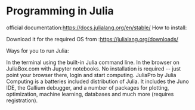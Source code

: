 # Programming in Julia
official documentation:https://docs.julialang.org/en/stable/
How  to install:

Download it for the required OS  from :https://julialang.org/downloads/

Ways for you to run Julia:

In the terminal using the built-in Julia command line.
In the browser on JuliaBox.com with Jupyter notebooks. No installation is required -- just point your browser there, login and start computing.
JuliaPro by Julia Computing is a batteries included distribution of Julia. It includes the Juno IDE, the Gallium debugger, and a number of packages for plotting, optimization, machine learning, databases and much more (requires registration).

